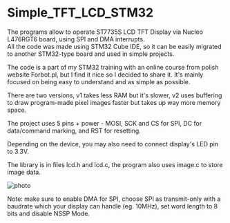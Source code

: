 # Simple_TFT_LCD_STM32

The programs allow to operate ST7735S LCD TFT Display via Nucleo L476RGT6 board, using SPI and DMA interrupts.   
All the code was made using STM32 Cube IDE, so it can be easily migrated to another STM32-type board and used in simple projects.  

The code is a part of my STM32 training with an online course from polish website Forbot.pl, but I find it nice so I decided to share it. It's mainly focused on being easy to understand and as simple as possible.  

There are two versions, v1 takes less RAM but it's slower, v2 uses buffering to draw program-made pixel images faster but takes up way more memory space.  

The project uses 5 pins + power - MOSI, SCK and CS for SPI, DC for data/command marking, and RST for resetting.  

Depending on the device, you may also need to connect display's LED pin to 3.3V.

The library is in files lcd.h and lcd.c, the program also uses image.c to store image data.

![photo](https://github.com/user-attachments/assets/a7afd1a0-508f-4ccd-8ea4-d29e4b469c0e)

Note: make sure to enable DMA for SPI, choose SPI as transmit-only with a baudrate which your display can handle (eg. 10MHz), set word length to 8 bits and disable NSSP Mode.
